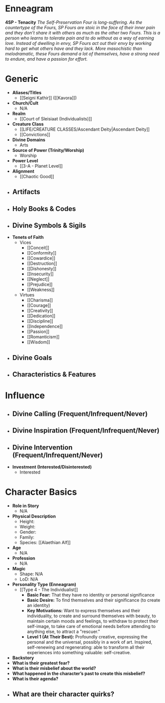 # Enneagram

**4SP - Tenacity**
*The Self-Preservation Four is long-suffering. As the countertype of the Fours, SP Fours are stoic in the face of their inner pain and they don’t share it with others as much as the other two Fours. This is a person who learns to tolerate pain and to do without as a way of earning love. Instead of dwelling in envy, SP Fours act out their envy by working hard to get what others have and they lack. More masochistic than melodramatic, these Fours demand a lot of themselves, have a strong need to endure, and have a passion for effort.*
# Generic
- **Aliases/Titles**
	- [[Seigni Kathir]] ([[Kavora]])
- **Church/Cult**
	- N/A
- **Realm**
	- [[Court of Sleisiaat (Individualists)]]
- **Creature Class**
	- [[LIFE/CREATURE CLASSES/Ascendant Deity|Ascendant Deity]]
	- [[Convictions]]
- **Divine Domains**
	- Arts
- **Source of Power (Trinity/Worship)**
	- Worship
- **Power Level**
	- [[3-A - Planet Level]]
- **Alignment**
	- [[Chaotic Good]]
- **Artifacts**
	- 
- **Holy Books & Codes**
	- 
- **Divine Symbols & Sigils**
	- 
- **Tenets of Faith**
	- Vices
		- [[Conceit]]
		- [[Conformity]]
		- [[Cowardice]]
		- [[Destruction]]
		- [[Dishonesty]]
		- [[Insecurity]]
		- [[Neglect]]
		- [[Prejudice]]
		- [[Weakness]]
	- Virtues
		- [[Charisma]]
		- [[Courage]]
		- [[Creativity]]
		- [[Dedication]]
		- [[Discipline]]
		- [[Independence]]
		- [[Passion]]
		- [[Romanticism]]
		- [[Wisdom]]
- **Divine Goals**
	- 
- **Characteristics & Features**
	- 
# Influence
- **Divine Calling (Frequent/Infrequent/Never)**
	- 
- **Divine Inspiration (Frequent/Infrequent/Never)**
	- 
- **Divine Intervention (Frequent/Infrequent/Never)**
	- 
- **Investment (Interested/Disinterested)**
	- Interested

# Character Basics
- **Role in Story**
	- N/A
- **Physical Description**
	- Height:
	- Weight:
	- Gender:
	- Family:
	- Species: [[Alaethian Alf]]
- **Age**
	- N/A
- **Profession**
	- N/A
- **Magic**
	- Shape: N/A
	- LoD: N/A
- **Personality Type (Enneagram)**
	- [[Type 4 - The Individualist]]
		- **Basic Fear:** That they have no identity or personal significance
		- **Basic Desire:** To find themselves and their significance (to create an identity)
		- **Key Motivations:** Want to express themselves and their individuality, to create and surround themselves with beauty, to maintain certain moods and feelings, to withdraw to protect their self-image, to take care of emotional needs before attending to anything else, to attract a "rescuer."
		- **Level 1 (At Their Best):** Profoundly creative, expressing the personal and the universal, possibly in a work of art. Inspired, self-renewing and regenerating: able to transform all their experiences into something valuable: self-creative.
- **Backstory**
- **What is their greatest fear?**
- **What is their misbelief about the world?**
- **What happened in the character’s past to create this misbelief?**
- **What is their agenda?**
- **What are their character quirks?**
	- 